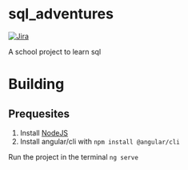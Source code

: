# sql_adventures
[![Jira](https://img.shields.io/badge/jira-%230A0FFF.svg?style=for-the-badge&logo=jira&logoColor=white)](https://sql-adventures.atlassian.net/jira/software/projects/KAN/boards/1)


A school project to learn sql

# Building

## Prequesites

1. Install [NodeJS](https://nodejs.org/en)
2. Install angular/cli with `npm install @angular/cli`

Run the project in the terminal `ng serve`